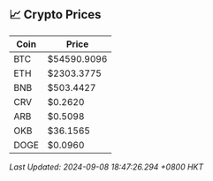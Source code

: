 ## 📈 Crypto Prices

| Coin | Price |
| ---- | ----- |
| BTC | $54590.9096 |
| ETH | $2303.3775 |
| BNB | $503.4427 |
| CRV | $0.2620 |
| ARB | $0.5098 |
| OKB | $36.1565 |
| DOGE | $0.0960 |

_Last Updated: 2024-09-08 18:47:26.294 +0800 HKT_